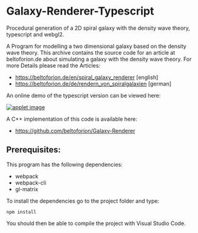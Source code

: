 # Galaxy-Renderer-Typescript
 Procedural generation of a 2D spiral galaxy with the density wave theory, typescript and webgl2.
 
A Program for modelling a two dimensional galaxy based on the density wave theory. This archive contains the source code for an 
article at beltoforion.de about simulating a galaxy with the density wave theory. For more Details please read the Articles:

* https://beltoforion.de/en/spiral_galaxy_renderer [english]
* https://beltoforion.de/de/rendern_von_spiralgalaxien [german]

An online demo of the typescript version can be viewed here:

 [![applet image](https://beltoforion.de/github_images/galaxy-renderer-typescript.jpg)](https://beltoforion.de/en/spiral_galaxy_renderer/spiral-galaxy-renderer.html)

A C++ implementation of this code is available here:

* https://github.com/beltoforion/Galaxy-Renderer

## Prerequisites:

This program has the following dependencies:
  * webpack
  * webpack-cli
  * gl-matrix

To install the dependencies go to the project folder and type:

```npm install```

You should then be able to compile the project with Visual Studio Code.
